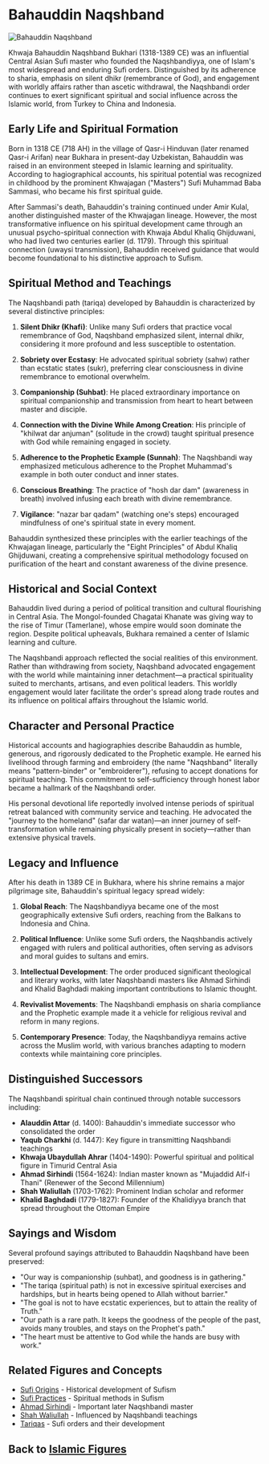 # Bahauddin Naqshband

![Bahauddin Naqshband](../../images/naqshband.jpg)

Khwaja Bahauddin Naqshband Bukhari (1318-1389 CE) was an influential Central Asian Sufi master who founded the Naqshbandiyya, one of Islam's most widespread and enduring Sufi orders. Distinguished by its adherence to sharia, emphasis on silent dhikr (remembrance of God), and engagement with worldly affairs rather than ascetic withdrawal, the Naqshbandi order continues to exert significant spiritual and social influence across the Islamic world, from Turkey to China and Indonesia.

## Early Life and Spiritual Formation

Born in 1318 CE (718 AH) in the village of Qasr-i Hinduvan (later renamed Qasr-i Arifan) near Bukhara in present-day Uzbekistan, Bahauddin was raised in an environment steeped in Islamic learning and spirituality. According to hagiographical accounts, his spiritual potential was recognized in childhood by the prominent Khwajagan ("Masters") Sufi Muhammad Baba Sammasi, who became his first spiritual guide.

After Sammasi's death, Bahauddin's training continued under Amir Kulal, another distinguished master of the Khwajagan lineage. However, the most transformative influence on his spiritual development came through an unusual psycho-spiritual connection with Khwaja Abdul Khaliq Ghijduwani, who had lived two centuries earlier (d. 1179). Through this spiritual connection (uwaysi transmission), Bahauddin received guidance that would become foundational to his distinctive approach to Sufism.

## Spiritual Method and Teachings

The Naqshbandi path (tariqa) developed by Bahauddin is characterized by several distinctive principles:

1. **Silent Dhikr (Khafi)**: Unlike many Sufi orders that practice vocal remembrance of God, Naqshband emphasized silent, internal dhikr, considering it more profound and less susceptible to ostentation.

2. **Sobriety over Ecstasy**: He advocated spiritual sobriety (sahw) rather than ecstatic states (sukr), preferring clear consciousness in divine remembrance to emotional overwhelm.

3. **Companionship (Suhbat)**: He placed extraordinary importance on spiritual companionship and transmission from heart to heart between master and disciple.

4. **Connection with the Divine While Among Creation**: His principle of "khilwat dar anjuman" (solitude in the crowd) taught spiritual presence with God while remaining engaged in society.

5. **Adherence to the Prophetic Example (Sunnah)**: The Naqshbandi way emphasized meticulous adherence to the Prophet Muhammad's example in both outer conduct and inner states.

6. **Conscious Breathing**: The practice of "hosh dar dam" (awareness in breath) involved infusing each breath with divine remembrance.

7. **Vigilance**: "nazar bar qadam" (watching one's steps) encouraged mindfulness of one's spiritual state in every moment.

Bahauddin synthesized these principles with the earlier teachings of the Khwajagan lineage, particularly the "Eight Principles" of Abdul Khaliq Ghijduwani, creating a comprehensive spiritual methodology focused on purification of the heart and constant awareness of the divine presence.

## Historical and Social Context

Bahauddin lived during a period of political transition and cultural flourishing in Central Asia. The Mongol-founded Chagatai Khanate was giving way to the rise of Timur (Tamerlane), whose empire would soon dominate the region. Despite political upheavals, Bukhara remained a center of Islamic learning and culture.

The Naqshbandi approach reflected the social realities of this environment. Rather than withdrawing from society, Naqshband advocated engagement with the world while maintaining inner detachment—a practical spirituality suited to merchants, artisans, and even political leaders. This worldly engagement would later facilitate the order's spread along trade routes and its influence on political affairs throughout the Islamic world.

## Character and Personal Practice

Historical accounts and hagiographies describe Bahauddin as humble, generous, and rigorously dedicated to the Prophetic example. He earned his livelihood through farming and embroidery (the name "Naqshband" literally means "pattern-binder" or "embroiderer"), refusing to accept donations for spiritual teaching. This commitment to self-sufficiency through honest labor became a hallmark of the Naqshbandi order.

His personal devotional life reportedly involved intense periods of spiritual retreat balanced with community service and teaching. He advocated the "journey to the homeland" (safar dar watan)—an inner journey of self-transformation while remaining physically present in society—rather than extensive physical travels.

## Legacy and Influence

After his death in 1389 CE in Bukhara, where his shrine remains a major pilgrimage site, Bahauddin's spiritual legacy spread widely:

1. **Global Reach**: The Naqshbandiyya became one of the most geographically extensive Sufi orders, reaching from the Balkans to Indonesia and China.

2. **Political Influence**: Unlike some Sufi orders, the Naqshbandis actively engaged with rulers and political authorities, often serving as advisors and moral guides to sultans and emirs.

3. **Intellectual Development**: The order produced significant theological and literary works, with later Naqshbandi masters like Ahmad Sirhindi and Khalid Baghdadi making important contributions to Islamic thought.

4. **Revivalist Movements**: The Naqshbandi emphasis on sharia compliance and the Prophetic example made it a vehicle for religious revival and reform in many regions.

5. **Contemporary Presence**: Today, the Naqshbandiyya remains active across the Muslim world, with various branches adapting to modern contexts while maintaining core principles.

## Distinguished Successors

The Naqshbandi spiritual chain continued through notable successors including:

- **Alauddin Attar** (d. 1400): Bahauddin's immediate successor who consolidated the order
- **Yaqub Charkhi** (d. 1447): Key figure in transmitting Naqshbandi teachings
- **Khwaja Ubaydullah Ahrar** (1404-1490): Powerful spiritual and political figure in Timurid Central Asia
- **Ahmad Sirhindi** (1564-1624): Indian master known as "Mujaddid Alf-i Thani" (Renewer of the Second Millennium)
- **Shah Waliullah** (1703-1762): Prominent Indian scholar and reformer
- **Khalid Baghdadi** (1779-1827): Founder of the Khalidiyya branch that spread throughout the Ottoman Empire

## Sayings and Wisdom

Several profound sayings attributed to Bahauddin Naqshband have been preserved:

- "Our way is companionship (suhbat), and goodness is in gathering."
- "The tariqa (spiritual path) is not in excessive spiritual exercises and hardships, but in hearts being opened to Allah without barrier."
- "The goal is not to have ecstatic experiences, but to attain the reality of Truth."
- "Our path is a rare path. It keeps the goodness of the people of the past, avoids many troubles, and stays on the Prophet's path."
- "The heart must be attentive to God while the hands are busy with work."

## Related Figures and Concepts

- [Sufi Origins](../denominations/sufi_origins.md) - Historical development of Sufism
- [Sufi Practices](../denominations/sufi_practices.md) - Spiritual methods in Sufism
- [Ahmad Sirhindi](./sirhindi.md) - Important later Naqshbandi master
- [Shah Waliullah](./shah_waliullah.md) - Influenced by Naqshbandi teachings
- [Tariqas](../denominations/tariqas.md) - Sufi orders and their development

## Back to [Islamic Figures](./README.md)
